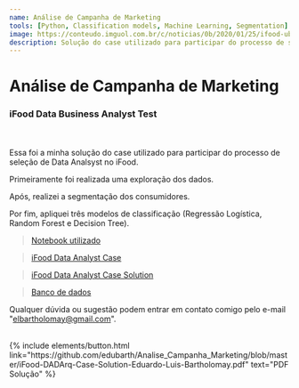 ```yaml
---
name: Análise de Campanha de Marketing
tools: [Python, Classification models, Machine Learning, Segmentation]
image: https://conteudo.imguol.com.br/c/noticias/0b/2020/01/25/ifood-uber-eats-rappi-delivery-entrega-app-celular-1579961057857_v2_1920x1080.png
description: Solução do case utilizado para participar do processo de seleção de Data Analsyst no iFood.
---
```

# Análise de Campanha de Marketing

### iFood Data Business Analyst Test
<br><br>
Essa foi a minha solução do case utilizado para participar do processo de seleção de Data Analsyst no iFood.

<p>Primeiramente foi realizada uma exploração dos dados.</p>
<p>Após, realizei a segmentação dos consumidores.</p>
<p>Por fim, apliquei três modelos de classificação (Regressão Logística, Random Forest e Decision Tree).</p>

> [Notebook utilizado](https://github.com/edubarth/Analise_Campanha_Marketing/blob/master/do-file_ifood.ipynb)

> [iFood Data Analyst Case](https://github.com/edubarth/Analise_Campanha_Marketing/blob/master/iFood%20Data%20Analyst%20Case.pdf)

> [iFood Data Analyst Case Solution](https://github.com/edubarth/Analise_Campanha_Marketing/blob/master/iFood-DADArq-Case-Solution-Eduardo-Luis-Bartholomay.pdf)

> [Banco de dados](https://github.com/edubarth/Analise_Campanha_Marketing/blob/master/ml_project1_data.csv)

Qualquer dúvida ou sugestão podem entrar em contato comigo pelo e-mail "[elbartholomay@gmail.com](elbartholomay@gmail.com)".<br><br>


<p class="text-center">
{% include elements/button.html link="https://github.com/edubarth/Analise_Campanha_Marketing/blob/master/iFood-DADArq-Case-Solution-Eduardo-Luis-Bartholomay.pdf" text="PDF Solução" %}
</p>

